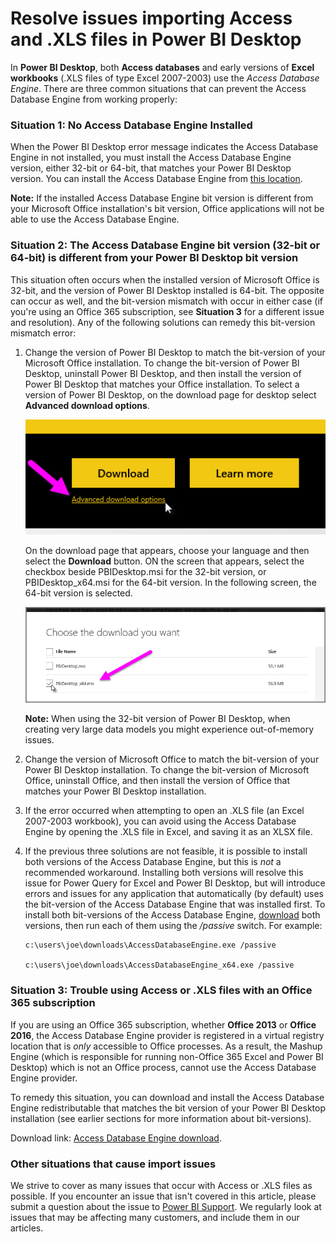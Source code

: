 <properties
   pageTitle="Resolve Access and .XLS import issues in Power BI Desktop"
   description="Resolve issues importing Access databases and .XLS spreadsheets in Power BI Desktop and Power Query"
   services="powerbi"
   documentationCenter=""
   authors="davidiseminger"
   manager="erikre"
   backup=""
   editor=""
   tags=""
   qualityFocus="no"
   qualityDate=""/>

<tags
   ms.service="powerbi"
   ms.devlang="NA"
   ms.topic="article"
   ms.tgt_pltfrm="NA"
   ms.workload="powerbi"
   ms.date="10/12/2017"
   ms.author="davidi"/>

# Resolve issues importing Access and .XLS files in Power BI Desktop

In **Power BI Desktop**, both **Access databases** and early versions of **Excel workbooks** (.XLS files of type Excel 2007-2003) use the *Access Database Engine*. There are three common situations that can prevent the Access Database Engine from working properly:

### Situation 1: No Access Database Engine Installed
When the Power BI Desktop error message indicates the Access Database Engine in not installed, you must install the Access Database Engine version, either 32-bit or 64-bit, that matches your Power BI Desktop version. You can install the Access Database Engine from [this location](http://www.microsoft.com/en-us/download/details.aspx?id=13255).

**Note:** If the installed Access Database Engine bit version is different from your Microsoft Office installation's bit version, Office applications will not be able to use the Access Database Engine.


### Situation 2: The Access Database Engine bit version (32-bit or 64-bit) is different from your Power BI Desktop bit version
This situation often occurs when the installed version of Microsoft Office is 32-bit, and the version of Power BI Desktop installed is 64-bit. The opposite can occur as well, and the bit-version mismatch with occur in either case (if you're using an Office 365 subscription, see **Situation 3** for a different issue and resolution). Any of the following solutions can remedy this bit-version mismatch error:

1.  Change the version of Power BI Desktop to match the bit-version of your Microsoft Office installation. To change the bit-version of Power BI Desktop, uninstall Power BI Desktop, and then install the version of Power BI Desktop that matches your Office installation. To select a version of Power BI Desktop, on the download page for desktop select **Advanced download options**.

    ![](media/powerbi-desktop-access-database-errors/desktop-access-errors-1.png)

    On the download page that appears, choose your language and then select the **Download** button. ON the  screen that appears, select the checkbox beside PBIDesktop.msi for the 32-bit version, or PBIDesktop_x64.msi for the 64-bit version. In the following screen, the 64-bit version is selected.

    ![](media/powerbi-desktop-access-database-errors/desktop-access-errors-2.png)

    **Note:** When using the 32-bit version of Power BI Desktop, when creating very large data models you might experience out-of-memory issues.


2.  Change the version of Microsoft Office to match the bit-version of your Power BI Desktop installation. To change the bit-version of Microsoft Office, uninstall Office, and then install the version of Office that matches your Power BI Desktop installation.

3.  If the error occurred when attempting to open an .XLS file (an Excel 2007-2003 workbook), you can avoid using the Access Database Engine by opening the .XLS file in Excel, and saving it as an XLSX file.

4.  If the previous three solutions are not feasible, it is possible to install both versions of the Access Database Engine, but this is *not* a recommended workaround. Installing both versions will resolve this issue for Power Query for Excel and Power BI Desktop, but will introduce errors and issues for any application that automatically (by default) uses the bit-version of the Access Database Engine that was installed first. To install both bit-versions of the Access Database Engine, [download](http://www.microsoft.com/en-us/download/details.aspx?id=13255) both versions, then run each of them using the */passive* switch. For example:

        c:\users\joe\downloads\AccessDatabaseEngine.exe /passive

        c:\users\joe\downloads\AccessDatabaseEngine_x64.exe /passive

### Situation 3: Trouble using Access or .XLS files with an Office 365 subscription

If you are using an Office 365 subscription, whether **Office 2013** or **Office 2016**, the Access Database Engine provider is registered in a virtual registry location that is *only* accessible to Office processes. As a result, the Mashup Engine (which is responsible for running non-Office 365 Excel and Power BI Desktop) which is not an Office process,  cannot use the Access Database Engine provider.

To remedy this situation, you can download and install the Access Database Engine redistributable that matches the bit version of your Power BI Desktop installation (see earlier sections for more information about bit-versions).

Download link: [Access Database Engine download](http://www.microsoft.com/en-us/download/details.aspx?id=13255).


### Other situations that cause import issues

We strive to cover as many issues that occur with Access or .XLS files as possible. If you encounter an issue that isn't covered in this article, please submit a question about the issue to [Power BI Support](https://powerbi.microsoft.com/support/). We regularly look at issues that may be affecting many customers, and include them in our articles.
